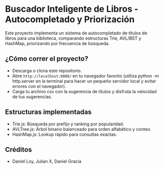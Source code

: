 # Buscador Inteligente de Libros - Autocompletado y Priorización

Este proyecto implementa un sistema de autocompletado de títulos de libros para una biblioteca, comparando estructuras Trie, AVL/BST y HashMap, priorizando por frecuencia de búsqueda.

## ¿Cómo correr el proyecto?
- Descarga o clona este repositorio.
- Abre `http://localhost:8000/` en tu navegador favorito (utiliza python -m http.server en la terminal para hacer un pequeño servidor local y evitar errores con el navegador).
- Carga tu archivo csv con la sugerencia de titulos y disfruta la velocidad de tus sugerencias.

## Estructuras implementadas
- Trie.js: Búsqueda por prefijo y ranking por popularidad.
- AVLTree.js: Árbol binario balanceado para orden alfabético y conteo.
- HashMap.js: Lookup rápido para consultas exactas.

## Créditos
- Daniel Loy, Julian X, Daniel Gracia